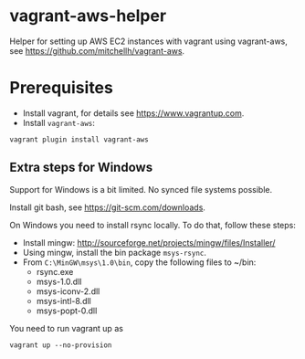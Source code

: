 # vagrant-aws-helper
Helper for setting up AWS EC2 instances with vagrant using vagrant-aws, see https://github.com/mitchellh/vagrant-aws.

# Prerequisites

* Install vagrant, for details see https://www.vagrantup.com.
* Install `vagrant-aws`: 

```shell
vagrant plugin install vagrant-aws
```

## Extra steps for Windows
Support for Windows is a bit limited. No synced file systems possible.

Install git bash, see https://git-scm.com/downloads.

On Windows you need to install rsync locally. To do that, follow these steps:

* Install mingw: http://sourceforge.net/projects/mingw/files/Installer/
* Using mingw, install the bin package `msys-rsync`.
* From `C:\MinGW\msys\1.0\bin`, copy the following files to ~/bin:
  * rsync.exe
  * msys-1.0.dll
  * msys-iconv-2.dll
  * msys-intl-8.dll
  * msys-popt-0.dll

You need to run vagrant up as

```shell
vagrant up --no-provision
```
